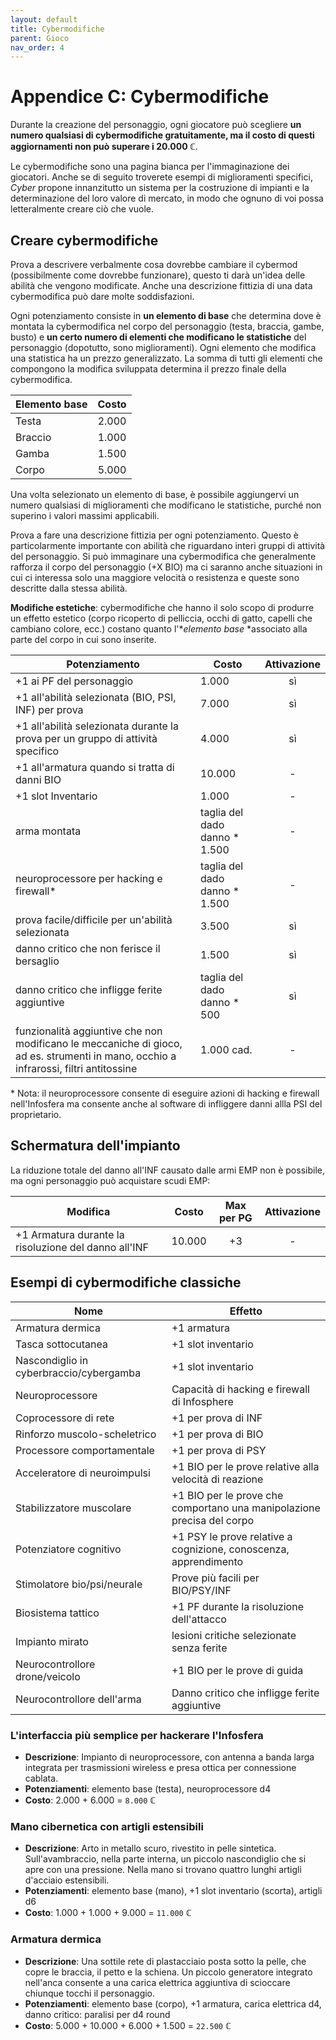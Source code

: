 ```yaml
---
layout: default
title: Cybermodifiche
parent: Gioco
nav_order: 4
---
```


# Appendice C: Cybermodifiche

Durante la creazione del personaggio, ogni giocatore può scegliere **un numero qualsiasi di cybermodifiche gratuitamente, ma il costo di questi aggiornamenti non può superare i 20.000 ℂ**.

Le cybermodifiche sono una pagina bianca per l'immaginazione dei giocatori. Anche se di seguito troverete esempi di miglioramenti specifici, *Cyber* propone innanzitutto un sistema per la costruzione di impianti e la determinazione del loro valore di mercato, in modo che ognuno di voi possa letteralmente creare ciò che vuole.

## Creare cybermodifiche

Prova a descrivere verbalmente cosa dovrebbe cambiare il cybermod (possibilmente come dovrebbe funzionare), questo ti darà un'idea delle abilità che vengono modificate. Anche una descrizione fittizia di una data cybermodifica può dare molte soddisfazioni.

Ogni potenziamento consiste in **un elemento di base** che determina dove è montata la cybermodifica nel corpo del personaggio (testa, braccia, gambe, busto) e **un certo numero di elementi che modificano le statistiche** del personaggio (dopotutto, sono miglioramenti). Ogni elemento che modifica una statistica ha un prezzo generalizzato. La somma di tutti gli elementi che compongono la modifica sviluppata determina il prezzo finale della cybermodifica.

| Elemento base | Costo |
| ------------- |:-----:|
| Testa         | 2.000 |
| Braccio       | 1.000 |
| Gamba         | 1.500 |
| Corpo         | 5.000 |

Una volta selezionato un elemento di base, è possibile aggiungervi un numero qualsiasi di miglioramenti che modificano le statistiche, purché non superino i valori massimi applicabili.

Prova a fare una descrizione fittizia per ogni potenziamento. Questo è particolarmente importante con abilità che riguardano interi gruppi di attività del personaggio. Si può immaginare una cybermodifica che generalmente rafforza il corpo del personaggio (+X BIO) ma ci saranno anche situazioni in cui ci interessa solo una maggiore velocità o resistenza e queste sono descritte dalla stessa abilità.

**Modifiche estetiche**: cybermodifiche che hanno il solo scopo di produrre un effetto estetico (corpo ricoperto di pelliccia, occhi di gatto, capelli che cambiano colore, ecc.) costano quanto l'**elemento base* *associato alla parte del corpo in cui sono inserite.

| Potenziamento                                                                                                           | Costo                      | Attivazione |
| --------------------------------------------------------------------------------------------------------------------- | -------------------------- | :--------: |
| +1 ai PF del personaggio                                                                                                | 1.000                      |    sì     |
| +1 all'abilità selezionata (BIO, PSI, INF) per prova                                                                     | 7.000                      |    sì     |
| +1 all'abilità selezionata durante la prova per un gruppo di attività specifico                                                 | 4.000                      |    sì     |
| +1 all'armatura quando si tratta di danni BIO                                                                              | 10.000                     |     -      |
| +1 slot Inventario                                                                                                    | 1.000                      |     -      |
| arma montata                                                                                                        | taglia del dado danno * 1.500 |     -      |
| neuroprocessore per hacking e firewall\*                                                                              | taglia del dado danno * 1.500 |     -      |
| prova facile/difficile per un'abilità selezionata                                                                                    | 3.500                       | sì |
| danno critico che non ferisce il bersaglio                                                                                           | 1.500                       | sì |
| danno critico che infligge ferite aggiuntive                                                                                         | taglia del dado danno * 500 | sì |
| funzionalità aggiuntive che non modificano le meccaniche di gioco, ad es. strumenti in mano, occhio a infrarossi, filtri antitossine | 1.000    cad.               | -  |

\* Nota: il neuroprocessore consente di eseguire azioni di hacking e firewall nell'Infosfera ma consente anche al software di infliggere danni allla PSI del proprietario.

## Schermatura dell'impianto

La riduzione totale del danno all'INF causato dalle armi EMP non è possibile, ma ogni personaggio può acquistare scudi EMP:

| Modifica                                             | Costo  | Max per PG | Attivazione |
| ---------------------------------------------------- | ------ |:----------:|:-----------:|
| +1 Armatura durante la risoluzione del danno all'INF | 10.000 |     +3     |      -      |

## Esempi di cybermodifiche classiche

| Nome                                    | Effetto                                                                 |
| --------------------------------------- | ----------------------------------------------------------------------- |
| Armatura dermica                        | +1  armatura                                                            |
| Tasca sottocutanea                      | +1 slot inventario                                                      |
| Nascondiglio in cyberbraccio/cybergamba | +1 slot inventario                                                      |
| Neuroprocessore                         | Capacità di hacking e firewall di Infosphere                            |
| Coprocessore di rete                    | +1  per prova di INF                                                    |
| Rinforzo muscolo-scheletrico            | +1  per prova di BIO                                                    |
| Processore comportamentale              | +1  per prova di PSY                                                    |
| Acceleratore di neuroimpulsi            | +1  BIO per le prove relative alla velocità di reazione                 |
| Stabilizzatore muscolare                | +1  BIO per le prove che comportano una manipolazione precisa del corpo |
| Potenziatore cognitivo                  | +1  PSY le prove relative a cognizione, conoscenza, apprendimento       |
| Stimolatore bio/psi/neurale             | Prove più facili per BIO/PSY/INF                                        |
| Biosistema tattico                      | +1 PF durante la risoluzione dell'attacco                               |
| Impianto mirato                         | lesioni critiche selezionate senza ferite                               |
| Neurocontrollore drone/veicolo          | +1 BIO per le prove di guida                                            |
| Neurocontrollore dell'arma              | Danno critico che infligge ferite aggiuntive                            |


### L'interfaccia più semplice per hackerare l'Infosfera

- **Descrizione**: Impianto di neuroprocessore, con antenna a banda larga integrata per trasmissioni wireless e presa ottica per connessione cablata.
- **Potenziamenti**: elemento base (testa), neuroprocessore d4
- **Costo**: 2.000 + 6.000 = `8.000` ℂ

### Mano cibernetica con artigli estensibili

- **Descrizione**: Arto in metallo scuro, rivestito in pelle sintetica. Sull'avambraccio, nella parte interna, un piccolo nascondiglio che si apre con una pressione. Nella mano si trovano quattro lunghi artigli d'acciaio estensibili.
- **Potenziamenti**: elemento base (mano), +1 slot inventario (scorta), artigli d6
- **Costo**: 1.000 + 1.000 + 9.000 = `11.000` ℂ

### Armatura dermica

- **Descrizione**: Una sottile rete di plastacciaio posta sotto la pelle, che copre le braccia, il petto e la schiena. Un piccolo generatore integrato nell'anca consente a una carica elettrica aggiuntiva di scioccare chiunque tocchi il personaggio.
- **Potenziamenti**: elemento base (corpo), +1 armatura, carica elettrica d4, danno critico: paralisi per d4 round
- **Costo**: 5.000 + 10.000 + 6.000 + 1.500 = `22.500` ℂ
